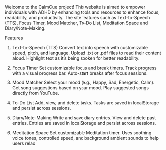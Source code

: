 Welcome to the CalmCue project! This website is aimed to empower individuals with ADHD by enhancing tools and resources to enhance focus, readability, and productivity.
The site features such as Text-to-Speech (TTS), Focus Timer, Mood Matcher, To-Do List, Meditation Space and Diary/Note-Making.

Features
1. Text-to-Speech (TTS)
    Convert text into speech with customizable speed, pitch, and language.
    Upload .txt or .pdf files to read their content aloud.
    Highlight text as it’s being spoken for better readability.

2. Focus Timer
    Set customizable focus and break timers.
    Track progress with a visual progress bar.
    Auto-start breaks after focus sessions.

3. Mood Matcher
    Select your mood (e.g., Happy, Sad, Energetic, Calm).
    Get song suggestions based on your mood.
    Play suggested songs directly from YouTube.

4. To-Do List
    Add, view, and delete tasks.
    Tasks are saved in localStorage and persist across sessions.

5. Diary/Note-Making
    Write and save diary entries.
    View and delete past entries.
    Entries are saved in localStorage and persist across sessions.

6. Meditation Space
    Set customizable Meditation timer.
    Uses soothing voice tones, controlled speed, and background ambient sounds to help users relax 
